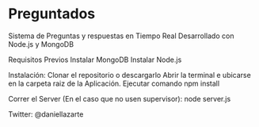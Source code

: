 # Preguntados
Sistema de Preguntas y respuestas en Tiempo Real Desarrollado con Node.js y MongoDB

Requisitos Previos
Instalar MongoDB
Instalar Node.js

Instalación:
Clonar el repositorio o descargarlo
Abrir la terminal e ubicarse en la carpeta raiz de la Aplicación.
Ejecutar comando npm install

Correr el Server (En el caso que no usen supervisor):
node server.js



Twitter:
@daniellazarte
